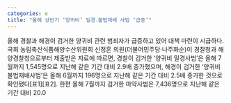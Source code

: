 ```yaml
---
categories: e
title: "올해 상반기 ‘양귀비’ 밀경․불법재배 사범 ‘급증’"
---
```

올해 경찰과 해경이 검거한 양귀비 관련 범죄자가 급증하고 있어 대책 마련이 시급하다.국회 농림축산식품해양수산위원회 신정훈 의원(더불어민주당·나주화순)이 경찰청과 해양경찰청으로부터 제출받은 자료에 따르면, 경찰이 검거한 ‘양귀비 밀경사범’은 올해 7월까지 1,545명으로 지난해 같은 기간 대비 2.9배 증가했으며, 해경이 검거한 ‘양귀비 불법재배사범’은 올해 6월까지 196명으로 지난해 같은 기간 대비 2.5배 증가한 것으로 확인됐다[표1][표2]. 한편 올해 7월까지 검거한 마약사범은 7,436명으로 지난해 같은 기간 대비 20.0